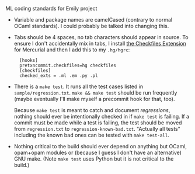 ML coding standards for Emily project

- Variable and package names are camelCased (contrary to normal OCaml standards). I could probably be talked into changing this.
- Tabs should be 4 spaces, no tab characters should appear in source. To ensure I don't accidentally mix in tabs, I install [the Checkfiles Extension](http://mercurial.selenic.com/wiki/CheckFilesExtension) for Mercurial and then I add this to my `.hg/hgrc`:

        [hooks]
        pretxncommit.checkfiles=hg checkfiles
        [checkfiles]
        checked_exts = .ml .em .py .pl

- There is a `make test`. It runs all the test cases listed in `sample/regression.txt`. `make && make test` should be run frequently (maybe eventually I'll make myself a precommit hook for that, too).

    Because `make test` is meant to catch and document *regressions*, nothing should ever be intentionally checked in if `make test` is failing. If a commit must be made while a test is failing, the test should be moved from `regression.txt` to `regression-known-bad.txt`. "Actually all tests" including the known bad ones can be tested with `make test-all`.

- Nothing critical to the build should ever depend on anything but OCaml, opam+opam modules or (because I guess I don't have an alternative) GNU make. (Note `make test` uses Python but it is not critical to the build.)